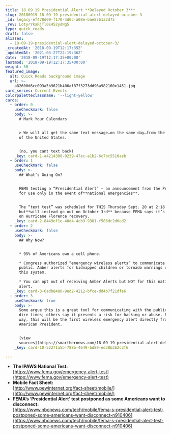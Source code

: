 ```yaml
---
title: 18.09.19 Presidential Alert **Delayed October 3***
slug: 20180919-18-09-19-presidential-alert-delayed-october-3
_id: legacy-ef478d09-f170-4d0c-a08e-bae87b1a2d75
_rev: LotyrYkaRjTl0E452ydNg5
type: quick_reads
draft: false
aliases:
  - 18-09-19-presidential-alert-delayed-october-3/
_createdAt: '2018-09-19T12:17:35Z'
_updatedAt: '2021-03-27T22:19:36Z'
date: '2018-09-19T12:17:35+00:00'
lastmod: '2018-09-19T12:17:35+00:00'
weight: 50
featured_image:
  alt: Quick Reads background image
  url: >-
    a82600d6cc093a5b9621b406af87f3273dd96a982160x1451.jpg
card_series: Current Events
colorpaletteclassname: '--light-yellow'
cards:
  - order: 0
    useCheckmark: false
    body: >-
      # Mark Your Calendars


      > We will all get the same text message…on the same day…from the President
      of the United States.


      (no, you cant text back)
    _key: card-1-a4214308-0239-47ec-a1b2-6c7bc5510aeb
  - order: 1
    useCheckmark: false
    body: >-
      ## What’s Going On?


      FEMA testing a “Presidential Alert” – an announcement from the President
      for use only in the event of**national emergencies**.


      The “text test” was scheduled for THIS Thursday Sept. 20 at 2:18 p.m. EST,
      but**will instead go out on October 3rd** because FEMA says it’s focusing
      on Hurricane Florence recovery.
    _key: card-2-8449ef1e-40d4-4cb9-9381-f586dc2d0ed2
  - order: 2
    useCheckmark: false
    body: >-
      ## Why Now?


      * 95% of Americans own a cell phone.

      * Congress authorized “emergency wireless alerts” to communicate with the
      public. Amber alerts for kidnapped children or tornado warnings often use
      this system.

      * You can opt out of receiving Amber Alerts but NOT for this national
      alert.
    _key: card-3-6adb8488-9ed2-4212-bfce-dd4b7f21dfe6
  - order: 3
    useCheckmark: true
    body: >-
      Some argue this is a great tool for communicating with the public during
      dire times; others say it presents a risk for hacking or abuse. Either
      way, this will be the first wireless emergency alert directly from an
      American President.


      [view
      sources](https://smarthernews.com/18-09-19-presidential-alert-delayed-october-3/)
    _key: card-10-52271a5b-788b-4649-bd89-ed38b3b2c3f6

---
```

* **The IPAWS National Test:**  
[https://www.fema.gov/emergency-alert-test](https://www.fema.gov/emergency-alert-test)
* **Mobile Fact Sheet:**  
[http://www.pewinternet.org/fact-sheet/mobile/](http://www.pewinternet.org/fact-sheet/mobile/)
* **FEMA’s ‘Presidential Alert’ test postponed as some Americans want to disconnect:**  
[https://www.nbcnews.com/tech/mobile/fema-s-presidential-alert-test-postponed-some-americans-want-disconnect-n910406](https://www.nbcnews.com/tech/mobile/fema-s-presidential-alert-test-postponed-some-americans-want-disconnect-n910406)